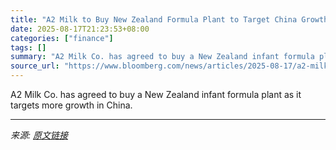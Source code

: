 ```yaml
---
title: "A2 Milk to Buy New Zealand Formula Plant to Target China Growth"
date: 2025-08-17T21:23:53+08:00
categories: ["finance"]
tags: []
summary: "A2 Milk Co. has agreed to buy a New Zealand infant formula plant as it targets more growth in China."
source_url: "https://www.bloomberg.com/news/articles/2025-08-17/a2-milk-to-buy-new-zealand-formula-plant-to-target-china-growth"
---
```


A2 Milk Co. has agreed to buy a New Zealand infant formula plant as it targets more growth in China.

---

*来源: [原文链接](https://www.bloomberg.com/news/articles/2025-08-17/a2-milk-to-buy-new-zealand-formula-plant-to-target-china-growth)*
